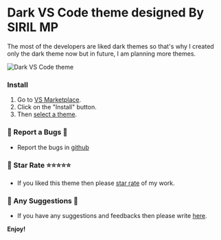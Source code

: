 # Dark VS Code theme designed By SIRIL MP

The most of the developers are liked dark themes so that's why I created only the dark theme now but in future, I am planning more themes.

![Dark VS Code theme]()

### Install 

1. Go to [VS Marketplace](https://marketplace.visualstudio.com/items?itemName=SIRILMP.dark-theme-sm).
2. Click on the "Install" button.
3. Then [select a theme](https://code.visualstudio.com/docs/getstarted/themes#_selecting-the-color-theme).


### 📝 Report a Bugs 🐞

* Report the bugs in [github](https://github.com/sirilmp/dark-theme-vscode/issues)


### 📝 Star Rate ⭐⭐⭐⭐⭐

* If you liked this theme then please [star rate](https://marketplace.visualstudio.com/items?itemName=SIRILMP.dark-theme-sm) of my work.

### 📝 Any Suggestions 🧏

* If you have any suggestions and feedbacks then please write [here](https://marketplace.visualstudio.com/items?itemName=SIRILMP.dark-theme-sm&ssr=false#review-details).


**Enjoy!**
